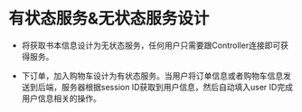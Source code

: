 # 有状态服务&无状态服务设计

- 将获取书本信息设计为无状态服务，任何用户只需要跟Controller连接即可获得服务。

- 下订单，加入购物车设计为有状态服务。当用户将订单信息或者购物车信息发送到后端，服务器根据session ID获取到用户信息，然后自动填入user ID完成用户信息相关的操作。

